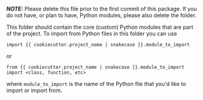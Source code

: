 ***NOTE:*** Please delete this file prior to the first commit of this package. 
If you do not have, or plan to have, Python modules, please also delete the 
folder.

This folder should contain the core (custom) Python modules that are part of 
the project. To import from Python files in this folder you can use 

    import {{ cookiecutter.project_name | snakecase }}.module_to_import

or

    from {{ cookiecutter.project_name | snakecase }}.module_to_import import <class, function, etc>

where `module_to_import` is the name of the Python file that you'd like to 
import or import from.